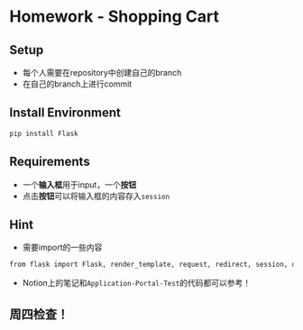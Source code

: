 # Homework - Shopping Cart

## Setup
* 每个人需要在repository中创建自己的branch
* 在自己的branch上进行commit

## Install Environment
``` sh
pip install Flask
```

## Requirements
* 一个**输入框**用于input，一个**按钮**
* 点击**按钮**可以将输入框的内容存入`session`

## Hint
* 需要import的一些内容
``` sh
from flask import Flask, render_template, request, redirect, session, url_for
```
* Notion上的笔记和`Application-Portal-Test`的代码都可以参考！

## 周四检查！
